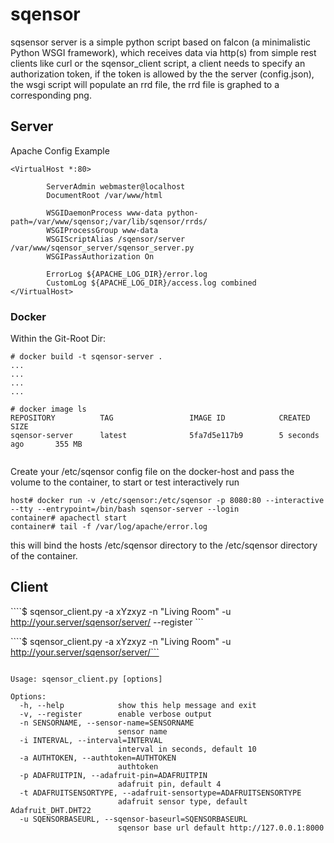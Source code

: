 # sqensor

sqsensor server is a simple python script based on falcon (a minimalistic Python WSGI framework), which receives data via http(s) from simple rest clients like curl or the sqensor_client script, a client needs to specify an authorization token, if the token is allowed by the the server (config.json), the wsgi script will populate an rrd file, the rrd file is graphed to a corresponding png.

## Server

Apache Config Example

```
<VirtualHost *:80>

        ServerAdmin webmaster@localhost
        DocumentRoot /var/www/html

        WSGIDaemonProcess www-data python-path=/var/www/sqensor;/var/lib/sqensor/rrds/
        WSGIProcessGroup www-data
        WSGIScriptAlias /sqensor/server /var/www/sqensor_server/sqensor_server.py
        WSGIPassAuthorization On

        ErrorLog ${APACHE_LOG_DIR}/error.log
        CustomLog ${APACHE_LOG_DIR}/access.log combined
</VirtualHost>
```

### Docker
Within the Git-Root Dir:

```
# docker build -t sqensor-server .
...
...
...
...

# docker image ls
REPOSITORY          TAG                 IMAGE ID            CREATED             SIZE
sqensor-server      latest              5fa7d5e117b9        5 seconds ago       355 MB


```

Create your /etc/sqensor config file on the docker-host and pass the volume to the container, to start or test interactively run

```
host# docker run -v /etc/sqensor:/etc/sqensor -p 8080:80 --interactive --tty --entrypoint=/bin/bash sqensor-server --login
container# apachectl start
container# tail -f /var/log/apache/error.log
```
this will bind the hosts /etc/sqensor directory to the /etc/sqensor directory of the container.

## Client

````$ sqensor_client.py -a xYzxyz -n "Living Room" -u http://your.server/sqensor/server/ --register ```

````$ sqensor_client.py -a xYzxyz -n "Living Room" -u http://your.server/sqensor/server/```

```

Usage: sqensor_client.py [options]

Options:
  -h, --help            show this help message and exit
  -v, --register        enable verbose output
  -n SENSORNAME, --sensor-name=SENSORNAME
                        sensor name
  -i INTERVAL, --interval=INTERVAL
                        interval in seconds, default 10
  -a AUTHTOKEN, --authtoken=AUTHTOKEN
                        authtoken
  -p ADAFRUITPIN, --adafruit-pin=ADAFRUITPIN
                        adafruit pin, default 4
  -t ADAFRUITSENSORTYPE, --adafruit-sensortype=ADAFRUITSENSORTYPE
                        adafruit sensor type, default Adafruit_DHT.DHT22
  -u SQENSORBASEURL, --sqensor-baseurl=SQENSORBASEURL
                        sqensor base url default http://127.0.0.1:8000

```


